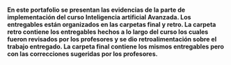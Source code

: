 #### En este portafolio se presentan las evidencias de la parte de implementación del curso Inteligencia artificial Avanzada. Los entregables están organizados en las carpetas final y retro. La carpeta retro contiene los entregables hechos a lo largo del curso los cuales fueron revisados por los profesores y se dio retroalimentación sobre el trabajo entregado. La carpeta final contiene los mismos entregables pero con las correcciones sugeridas por los profesores.